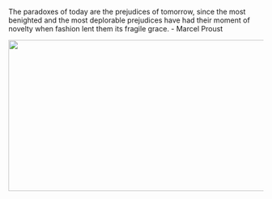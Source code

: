 <div>
  <div>
    <p>
      The paradoxes of today are the prejudices of tomorrow, since the most benighted and the most deplorable prejudices have had their moment of novelty when fashion lent them its fragile grace. - Marcel Proust
    </p>
  </div>
  <div align="center">
    <img
      src="https://media.giphy.com/media/dWesBcTLavkZuG35MI/giphy.gif"
      width="600"
      height="300"
    />
  </div>
  </div>
